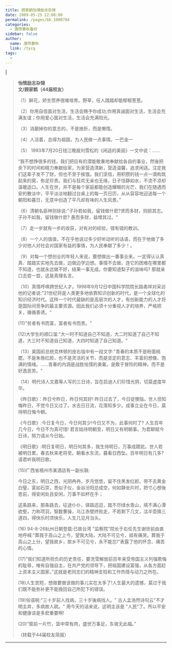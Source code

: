 ```yaml
---
title: 顾家鹤怡情励志杂锦
date: 2009-05-25 22:08:00
permalink: /pages/bb_1000794
categories: 
  - 唐院春秋备份
sidebar: false
author: 
  name: 唐院春秋
  link: /tycq
tags: 
  - 
---
```


|

> **怡情励志杂锦  
>  文/顾家鹤（44届校友）**
>
> （1）鲜花，娇生惯养很难培育。野草，任人践踏却能郁郁葱葱。
>
> （2）你用自信面对生活，生活会赐予你成功;你用真诚面对生活，生活会充满友谊；你用爱心面对生活，生活会充满阳光。
>
> （3）消磨掉你的意志的，不是挫折，而是懒惰。
>
> （4）人活着，总得为祖国，为人民做一点事情。一巴金一
>
> （5） 1993年7月20日钱江晚报刘雪松的《闲适的美丽》一文中说：……
>
>
> “我不想挣很多的钱，我们把应有的潜能敬重地奉献给各自的事业，然後把余下的时间和精力奉献给家，为家营造清新，营造温馨，追求闲适。注定我们这辈子发不了财，但也不至于挨饿。我们坚信，用积攒的钱一点一滴构筑起来的窝，弥足珍贵。我们与狂欢无亲也无缘，日子恬静如水，不烫不凉却温暖适口。人生在世，并不是每个家庭都能创造耀眼的光芒，我们在随遇而安的散淡中，平平淡淡地翻过台桌上的每一页日历，从从容容地迎送每一个朝阳和暮日，无意中创造了平凡却有味的人生风景。”
>
> （6）清朝名臣林则徐说:"子孙若如我，留钱做什麽?贤而多财，则损其志。子孙不如我，留钱做什麽? 愚而多财，益增其过。"
>
> （7）走一步就有一步的收获，对有对的经验，错有错的教训。
>
> （8）一个人的值值，不在乎他说过多少好听动听的话语，而在于他做了多少对他人对社会对国家有益的事情，为人民奉献了多少！。
>
>
> （9）对每一个想创业的年轻人来说，要想做出一番事业来，一定得认认真真、踏踏实实地先去做，边做边学边想。事情不去做，连它的困难在哪里都不知道，也就永远做不好，结果一事无成。你要知道梨子的滋味吗?
> 那就亲口去尝一尝，这是真理名言。
>
>
> （10）真情呼唤跨世纪人才。1998年9月12日中国科学院院长路甬祥对采访他的记者说:"21世纪将是人类更多地依靠知识创新的时代，是一个全球化的知识经济时代。这样一个时代最缺的是高层次的人才，有创新能力的人才将是国际间竞争的最主要资源。因此我们必须十分重视人才的培养，严格把关，循循善诱。"
>
> (11)"贫者有书而富，富者有书而贵。"
>
> (12)大学生的顺口溜:"大一时不知道自己不知道，大二时知道了自己不知道，大三时不知道自己知道，大四时知道了自己知道。"
>
>
> （13）美国前总统克林顿的座右铭中有一段文字:"青春的本质不是粉面桃腮，不是朱唇红颜，也不是灵活的关节，而是坚定的意志、丰富的想像、饱满的情绪。……青春的内涵是战胜怯懦的勇氟，是敢于冒险的精神，而不是好逸恶劳。"
>
> （14）明代诗人文嘉等人写的三日诗，旨在启迪人们珍惜光阴，切莫虚度年华。
>
> 《昨日歌》：昨日兮昨日，昨日何其好! 昨日过去了，今日徒懊恼。世人但知悔昨日，不觉今日又过了。水去日日流，花落知多少。成事立业在今日，莫待明日悔今朝。
>
> 《今日歌》:今日复今日，今日何其少!今日又不为，此事何时了? 人生百年几今日，今日不为真可惜!
> 君言姑待明朝至，明日又有明朝事。为君聊赋今日诗，努力请从今日始。
>
> 《明日歌》:明日复明日，明日何其多，我生待明日，万事成蹉跎。世人若被明日累，春去秋来老将至。朝看水东流，暮看日西坠。百年明日有几多? 请君听我明日歌。
>
> (15)广西省梧州市某酒店有一副长联:
>
>
> 今日之东，明日之西，光阴冉冉，岁月悠悠，留不住黑发红颜，带不去黄金白璧，富如石崇，贵似子仪，金谷汾阳总成空，何如静坐片时，把寸心想後思前，得安闲处且安闲，万事不如杯在手；
>
>
> 这条路来，那条路去，征途仆仆，驿路迢迢，踏不尽绿水青山，填不满心潭欲壑，力称项羽，智数曹操，乌江赤壁终败走，不若剩下几文，沽半壶猜三道四，得快乐时须快乐，人生几见月当头。
>
> (16) 94-8-26杭州日朝登载:已故台湾
> "监察院"院长于右任先生谢世前由衷地呼喊:"葬我于高山之上今，望我大陆，大陆不可见兮，祗有痛哭。葬我于高山之上分，望我故乡，故乡不可见兮，永不能忘!"表露了他的怀念、痛苦的心情。
>
>
> (17)“我们知道所担负的历史责任，要洗雪解放前百年来受帝国主义列强欺侮的耻辱，唯有自强自主，在共产党的领导下，把祖国建设富强，从各方面赶上资本主义国家。”这就是老同志们的精神支柱和工作热情与动力之所在。
>
> (18)人生苦短，想做要做该做的事儿实在太多了!人生最大的遗憾，莫过于我们既不能弥补更不能挽回自己所犯下的错误。
>
> (19)俗语税:"三十岁前人找病，三十岁後病找人。" 古人孟浩然诗句云"不才明主弃，多病故人疏。" 用今天的话来说，这明主该是
> "人民"了。所以平安和健康该是多麽重要啊!
>
> (20)“窗前一片竹，篮中常有肉，盛世万事足，东坡无此福。”
>
> （转载于44届校友简报）  
  
---